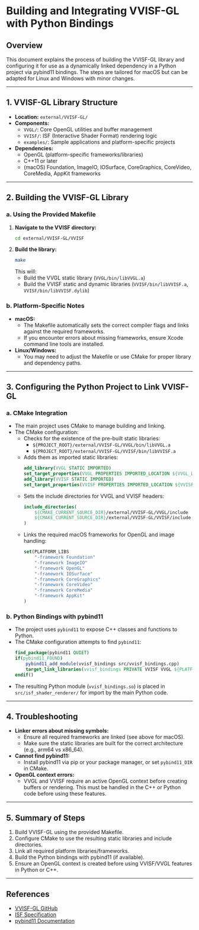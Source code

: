 # Building and Integrating VVISF-GL with Python Bindings

## Overview
This document explains the process of building the VVISF-GL library and configuring it for use as a dynamically linked dependency in a Python project via pybind11 bindings. The steps are tailored for macOS but can be adapted for Linux and Windows with minor changes.

---

## 1. VVISF-GL Library Structure
- **Location:** `external/VVISF-GL/`
- **Components:**
  - `VVGL/`: Core OpenGL utilities and buffer management
  - `VVISF/`: ISF (Interactive Shader Format) rendering logic
  - `examples/`: Sample applications and platform-specific projects
- **Dependencies:**
  - OpenGL (platform-specific frameworks/libraries)
  - C++11 or later
  - (macOS) Foundation, ImageIO, IOSurface, CoreGraphics, CoreVideo, CoreMedia, AppKit frameworks

---

## 2. Building the VVISF-GL Library

### a. Using the Provided Makefile
1. **Navigate to the VVISF directory:**
   ```sh
   cd external/VVISF-GL/VVISF
   ```
2. **Build the library:**
   ```sh
   make
   ```
   This will:
   - Build the VVGL static library (`VVGL/bin/libVVGL.a`)
   - Build the VVISF static and dynamic libraries (`VVISF/bin/libVVISF.a`, `VVISF/bin/libVVISF.dylib`)

### b. Platform-Specific Notes
- **macOS:**
  - The Makefile automatically sets the correct compiler flags and links against the required frameworks.
  - If you encounter errors about missing frameworks, ensure Xcode command line tools are installed.
- **Linux/Windows:**
  - You may need to adjust the Makefile or use CMake for proper library and dependency paths.

---

## 3. Configuring the Python Project to Link VVISF-GL

### a. CMake Integration
- The main project uses CMake to manage building and linking.
- The CMake configuration:
  - Checks for the existence of the pre-built static libraries:
    - `${PROJECT_ROOT}/external/VVISF-GL/VVGL/bin/libVVGL.a`
    - `${PROJECT_ROOT}/external/VVISF-GL/VVISF/bin/libVVISF.a`
  - Adds them as imported static libraries:
    ```cmake
    add_library(VVGL STATIC IMPORTED)
    set_target_properties(VVGL PROPERTIES IMPORTED_LOCATION ${VVGL_LIBRARY})
    add_library(VVISF STATIC IMPORTED)
    set_target_properties(VVISF PROPERTIES IMPORTED_LOCATION ${VVISF_LIBRARY})
    ```
  - Sets the include directories for VVGL and VVISF headers:
    ```cmake
    include_directories(
        ${CMAKE_CURRENT_SOURCE_DIR}/external/VVISF-GL/VVGL/include
        ${CMAKE_CURRENT_SOURCE_DIR}/external/VVISF-GL/VVISF/include
    )
    ```
  - Links the required macOS frameworks for OpenGL and image handling:
    ```cmake
    set(PLATFORM_LIBS
        "-framework Foundation"
        "-framework ImageIO"
        "-framework OpenGL"
        "-framework IOSurface"
        "-framework CoreGraphics"
        "-framework CoreVideo"
        "-framework CoreMedia"
        "-framework AppKit"
    )
    ```

### b. Python Bindings with pybind11
- The project uses `pybind11` to expose C++ classes and functions to Python.
- The CMake configuration attempts to find `pybind11`:
    ```cmake
    find_package(pybind11 QUIET)
    if(pybind11_FOUND)
        pybind11_add_module(vvisf_bindings src/vvisf_bindings.cpp)
        target_link_libraries(vvisf_bindings PRIVATE VVISF VVGL ${PLATFORM_LIBS})
    endif()
    ```
- The resulting Python module (`vvisf_bindings.so`) is placed in `src/isf_shader_renderer/` for import by the main Python code.

---

## 4. Troubleshooting
- **Linker errors about missing symbols:**
  - Ensure all required frameworks are linked (see above for macOS).
  - Make sure the static libraries are built for the correct architecture (e.g., arm64 vs x86_64).
- **Cannot find pybind11:**
  - Install pybind11 via pip or your package manager, or set `pybind11_DIR` in CMake.
- **OpenGL context errors:**
  - VVGL and VVISF require an active OpenGL context before creating buffers or rendering. This must be handled in the C++ or Python code before using these features.

---

## 5. Summary of Steps
1. Build VVISF-GL using the provided Makefile.
2. Configure CMake to use the resulting static libraries and include directories.
3. Link all required platform libraries/frameworks.
4. Build the Python bindings with pybind11 (if available).
5. Ensure an OpenGL context is created before using VVISF/VVGL features in Python or C++.

---

## References
- [VVISF-GL GitHub](https://github.com/Vidvox/VVISF-GL)
- [ISF Specification](https://github.com/mrRay/ISF_Spec)
- [pybind11 Documentation](https://pybind11.readthedocs.io/en/stable/) 